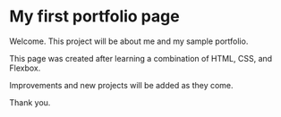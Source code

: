 # My first portfolio page 

Welcome. This project will be about me and my sample portfolio. 

This page was created after learning a combination of HTML, CSS, and Flexbox.

Improvements and new projects will be added as they come.

Thank you.
